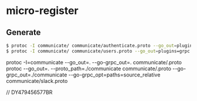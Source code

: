 # micro-register


## Generate
```sh
$ protoc -I communicate/ communicate/authenticate.proto --go_out=plugins=grpc:communicate
$ protoc -I communicate/ communicate/users.proto --go_out=plugins=grpc:communicate
```


protoc -I=communicate --go_out=. --go-grpc_out=. communicate/.proto protoc --go_out=. --proto_path=./communicate communicate/.proto --go-grpc_out=./communicate --go-grpc_opt=paths=source_relative communicate/slack.proto



// DY479456577BR